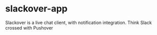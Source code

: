 # slackover-app
Slackover is a live chat client, with notification integration. Think Slack crossed with Pushover

